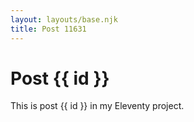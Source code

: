 ```yaml
---
layout: layouts/base.njk
title: Post 11631
---
```


# Post {{ id }}

This is post {{ id }} in my Eleventy project.
